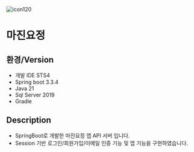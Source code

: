 ![icon120](https://github.com/user-attachments/assets/8dfaabe7-26f0-4301-b03f-e93a9327f52c)


# 마진요정

## 환경/Version 
 - 개발 IDE STS4
 - Spring boot 3.3.4
 - Java 21
 - Sql Server 2019
 - Gradle

## Description
- SpringBoot로 개발한 마진요정 앱 API 서버 입니다.
- Session 기반 로그인/회원가입/이메일 인증 기능 및 앱 기능을 구현하였습니다.


